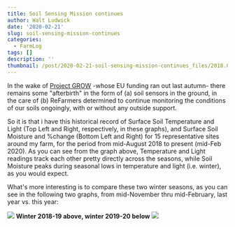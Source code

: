 ```yaml
---
title: Soil Sensing Mission continues
author: Walt Ludwick
date: '2020-02-21'
slug: soil-sensing-mission-continues
categories:
  - FarmLog
tags: []
description: ''
thumbnail: /post/2020-02-21-soil-sensing-mission-continues_files/2018.08.17-2020.02.17.jpeg
---
```

In the wake of [Project GROW](https://growobservatory.org/data.html) -whose EU funding ran out last autumn- there remains some "afterbirth" in the form of (a) soil sensors in the ground, in the care of (b) ReFarmers determined to continue monitoring the conditions of our soils ongoingly, with or without any outside support.

So it is that i have this historical record of Surface Soil Temperature and Light (Top Left and Right, respectively, in these graphs), and Surface Soil Moisture and %change (Bottom Left and Right) for 15 representative sites around my farm, for the period from mid-August 2018 to present (mid-Feb 2020).  As you can see from the graph above, Temperature and Light readings track each other pretty directly across the seasons, while Soil Moisture peaks during seasonal lows in temperature and light (i.e. winter), as you would expect. 

What's more interesting is to compare these two winter seasons, as you can see in the following two graphs, from mid-November thru mid-February, last year vs. this year:

![](/post/2020-02-21-soil-sensing-mission-continues_files/2018.11.16-2019.02.15.jpeg)
        **Winter 2018-19 above, winter 2019-20 below**
![](/post/2020-02-21-soil-sensing-mission-continues_files/2019.11.15-2020.02.17.jpeg)
